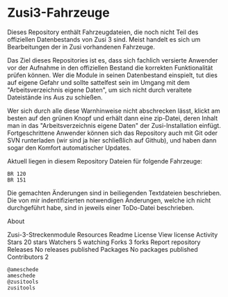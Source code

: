 # Zusi3-Fahrzeuge
Dieses Repository enthält Fahrzeugdateien, die noch nicht Teil des offiziellen Datenbestands von Zusi 3 sind. Meist handelt es sich um Bearbeitungen der in Zusi vorhandenen Fahrzeuge.

Das Ziel dieses Repositories ist es, dass sich fachlich versierte Anwender vor der Aufnahme in den offiziellen Bestand die korrekten Funktionalität prüfen können. Wer die Module in seinen Datenbestand einspielt, tut dies auf eigene Gefahr und sollte sattelfest sein im Umgang mit dem "Arbeitsverzeichnis eigene Daten", um sich nicht durch veraltete Dateistände ins Aus zu schießen.

Wer sich durch alle diese Warnhinweise nicht abschrecken lässt, klickt am besten auf den grünen Knopf und erhält dann eine zip-Datei, deren Inhalt man in das "Arbeitsverzeichnis eigene Daten" der Zusi-Installation einfügt. Fortgeschrittene Anwender können sich das Repository auch mit Git oder SVN runterladen (wir sind ja hier schließlich auf Github), und haben dann sogar den Komfort automatischer Updates.

Aktuell liegen in diesem Repository Dateien für folgende Fahrzeuge:

    BR 120
    BR 151

Die gemachten Änderungen sind in beiliegenden Textdateien beschrieben. Die von mir indentifizierten notwendigen Änderungen, welche ich nicht durchgeführt habe, sind in jeweils einer ToDo-Datei beschrieben.

About

Zusi-3-Streckenmodule
Resources
Readme
License
View license
Activity
Stars
20 stars
Watchers
5 watching
Forks
3 forks
Report repository
Releases
No releases published
Packages
No packages published
Contributors 2

    @ameschede
    ameschede
    @zusitools
    zusitools


